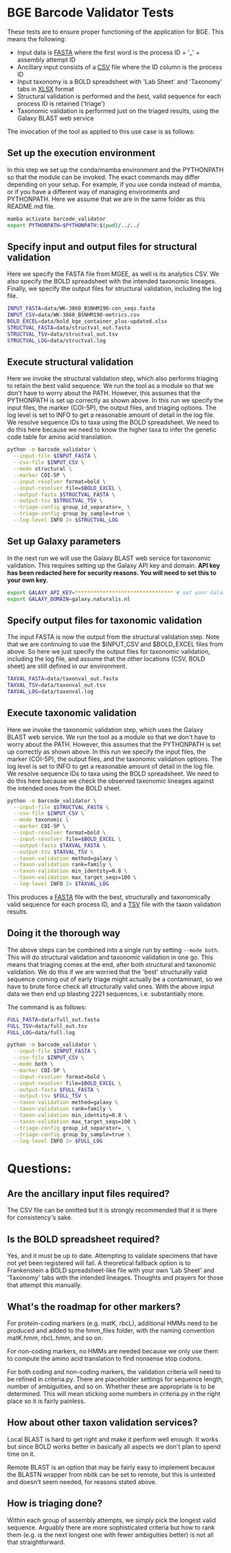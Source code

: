 # BGE Barcode Validator Tests

These tests are to ensure proper functioning of the application for BGE. This means the following:

- Input data is [FASTA](data/WK-3860_BSNHM190-con_seqs.fasta) where the first word is the process ID + '_' + assembly 
  attempt ID
- Ancillary input consists of a [CSV](data/WK-3860_BSNHM190-metrics.csv) file where the ID column is the process ID
- Input taxonomy is a BOLD spreadsheet with 'Lab Sheet' and 'Taxonomy' tabs in 
  [XLSX](data/bold_bge_container_plus-updated.xlsx) format
- Structural validation is performed and the best, valid sequence for each process ID is retained ('triage')
- Taxonomic validation is performed just on the triaged results, using the Galaxy BLAST web service

The invocation of the tool as applied to this use case is as follows:

## Set up the execution environment

In this step we set up the conda/mamba environment and the PYTHONPATH so that the module can be invoked. The exact
commands may differ depending on your setup. For example, if you use conda instead of mamba, or if you have a different
way of managing environments and PYTHONPATH. Here we assume that we are in the same folder as this README.md file.

```bash
mamba activate barcode_validator
export PYTHONPATH=$PYTHONPATH:$(pwd)/../../
```
## Specify input and output files for structural validation

Here we specify the FASTA file from MGEE, as well is its analytics CSV. We also specify the BOLD spreadsheet with the
intended taxonomic lineages. Finally, we specify the output files for structural validation, including the log file.

```bash
INPUT_FASTA=data/WK-3860_BSNHM190-con_seqs.fasta
INPUT_CSV=data/WK-3860_BSNHM190-metrics.csv
BOLD_EXCEL=data/bold_bge_container_plus-updated.xlsx
STRUCTVAL_FASTA=data/structval_out.fasta
STRUCTVAL_TSV=data/structval_out.tsv
STRUCTVAL_LOG=data/structval.log
```

## Execute structural validation

Here we invoke the structural validation step, which also performs triaging to retain the best valid sequence. We run
the tool as a module so that we don't have to worry about the PATH. However, this assumes that the PYTHONPATH is set
up correctly as shown above. In this run we specify the input files, the marker (COI-5P), the output files, and
triaging options. The log level is set to INFO to get a reasonable amount of detail in the log file. We resolve sequence
IDs to taxa using the BOLD spreadsheet. We need to do this here because we need to know the higher taxa to infer the
genetic code table for amino acid translation.

```bash
python -m barcode_validator \
  --input-file $INPUT_FASTA \
  --csv-file $INPUT_CSV \
  --mode structural \
  --marker COI-5P \
  --input-resolver format=bold \
  --input-resolver file=$BOLD_EXCEL \
  --output-fasta $STRUCTVAL_FASTA \
  --output-tsv $STRUCTVAL_TSV \
  --triage-config group_id_separator=_ \
  --triage-config group_by_sample=true \
  --log-level INFO 2> $STRUCTVAL_LOG
```

## Set up Galaxy parameters

In the next run we will use the Galaxy BLAST web service for taxonomic validation. This requires setting up the Galaxy
API key and domain. **API key has been redacted here for security reasons. You will need to set this to your own key.**

```bash
export GALAXY_API_KEY=******************************** # set your Galaxy API key
export GALAXY_DOMAIN=galaxy.naturalis.nl
```

## Specify output files for taxonomic validation

The input FASTA is now the output from the structural validation step. Note that we are continuing to use the 
$INPUT_CSV and $BOLD_EXCEL files from above. So here we just specify the output files for taxonomic validation, 
including the log file, and assume that the other locations (CSV, BOLD sheet) are still defined in our environment.

```bash
TAXVAL_FASTA=data/taxonval_out.fasta
TAXVAL_TSV=data/taxonval_out.tsv
TAXVAL_LOG=data/taxonval.log
```
## Execute taxonomic validation

Here we invoke the taxonomic validation step, which uses the Galaxy BLAST web service. We run the tool as a module so 
that we don't have to worry about the PATH. However, this assumes that the PYTHONPATH is set up correctly as shown 
above. In this run we specify the input files, the marker (COI-5P), the output files, and the taxonomic validation 
options. The log level is set to INFO to get a reasonable amount of detail in the log file. We resolve sequence IDs to 
taxa using the BOLD spreadsheet. We need to do this here because we check the observed taxonomic lineages against the 
intended ones from the BOLD sheet.

```bash
python -m barcode_validator \
  --input-file $STRUCTVAL_FASTA \
  --csv-file $INPUT_CSV \
  --mode taxonomic \
  --marker COI-5P \
  --input-resolver format=bold \
  --input-resolver file=$BOLD_EXCEL \
  --output-fasta $TAXVAL_FASTA \
  --output-tsv $TAXVAL_TSV \
  --taxon-validation method=galaxy \
  --taxon-validation rank=family \
  --taxon-validation min_identity=0.8 \
  --taxon-validation max_target_seqs=100 \
  --log-level INFO 2> $TAXVAL_LOG
```

This produces a [FASTA](data/taxonval_out.fasta) file with the best, structurally and taxonomically valid sequence for 
each process ID, and a [TSV](data/taxonval_out.tsv) file with the taxon validation results.

## Doing it the thorough way

The above steps can be combined into a single run by setting `--mode both`. This will do structural validation and
taxonomic validation in one go. This means that triaging comes at the end, after both structural and taxonomic
validation. We do this if we are worried that the 'best' structurally valid sequence coming out of early triage 
might actually be a contaminant, so we have to brute force check all structurally valid ones. With the above input
data we then end up blasting 2221 sequences, i.e. substantially more.

The command is as follows:

```bash
FULL_FASTA=data/full_out.fasta
FULL_TSV=data/full_out.tsv
FULL_LOG=data/full.log

python -m barcode_validator \
  --input-file $INPUT_FASTA \
  --csv-file $INPUT_CSV \
  --mode both \
  --marker COI-5P \
  --input-resolver format=bold \
  --input-resolver file=$BOLD_EXCEL \
  --output-fasta $FULL_FASTA \
  --output-tsv $FULL_TSV \
  --taxon-validation method=galaxy \
  --taxon-validation rank=family \
  --taxon-validation min_identity=0.8 \
  --taxon-validation max_target_seqs=100 \
  --triage-config group_id_separator=_ \
  --triage-config group_by_sample=true \
  --log-level INFO 2> $FULL_LOG
```

# Questions:

## Are the ancillary input files required?

The CSV file can be omitted but it is strongly recommended that it is there for consistency's sake.

## Is the BOLD spreadsheet required?

Yes, and it must be up to date.  Attempting to validate specimens that have not yet been registered will fail.
A theoretical fallback option is to Frankenstein a BOLD spreadsheet-like file with your own 'Lab Sheet' and
'Taxonomy' tabs with the intended lineages. Thoughts and prayers for those that attempt this manually.

## What's the roadmap for other markers?

For protein-coding markers (e.g. matK, rbcL), additional HMMs need to be produced and added to the hmm_files folder,
with the naming convention matK.hmm, rbcL.hmm, and so on.

For non-coding markers, no HMMs are needed because we only use them to compute the amino acid translation to find
nonsense stop codons.

For both coding and non-coding markers, the validation criteria will need to be refined in criteria.py. There are
placeholder settings for sequence length, number of ambiguities, and so on. Whether these are appropriate is to
be determined. This will mean sticking some numbers in criteria.py in the right place so it is fairly painless.

## How about other taxon validation services?

Local BLAST is hard to get right and make it perform well enough. It works but since BOLD works better in basically
all aspects we don't plan to spend time on it.

Remote BLAST is an option that may be fairly easy to implement because the BLASTN wrapper from nbitk can be set to
remote, but this is untested and doesn't seem needed, for reasons stated above.

## How is triaging done?

Within each group of assembly attempts, we simply pick the longest valid sequence. Arguably there are more 
sophisticated criteria but how to rank them (e.g. is the next longest one with fewer ambiguities better) is
not all that straightforward.